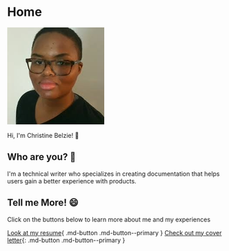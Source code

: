 # Home

![Picture of me](./assets/profile-pic.png)

Hi, I'm Christine Belzie! 👋

## Who are you? 🤔

I'm a technical writer who specializes in creating documentation that helps users gain a better experience with products.

## Tell me More! 😄

Click on the buttons below to learn more about me and my experiences

[Look at my resume](./more-info/resume.md){ .md-button .md-button--primary } [Check out my cover letter](./more-info/cover-letter.md){: .md-button .md-button--primary }
